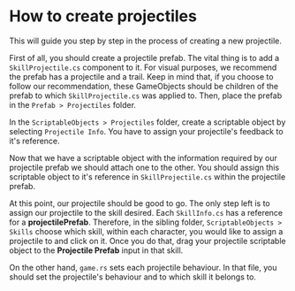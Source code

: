 # How to create projectiles

This will guide you step by step in the process of creating a new projectile.

First of all, you should create a projectile prefab. The vital thing is to add a `SkillProjectile.cs` component to it. For visual purposes, we recommend the prefab has a projectile and a trail. Keep in mind that, if you choose to follow our recommendation, these GameObjects should be children of the prefab to which `SkillProjectile.cs` was applied to. Then, place the prefab in the `Prefab > Projectiles` folder.

In the `ScriptableObjects > Projectiles` folder, create a scriptable object by selecting `Projectile Info`. You have to assign your projectile's feedback to it's reference.

Now that we have a scriptable object with the information required by our projectile prefab we should attach one to the other. You should assign this scriptable object to it's reference in `SkillProjectile.cs` within the projectile prefab.

At this point, our projectile should be good to go. The only step left is to assign our projectile to the skill desired. Each `SkillInfo.cs` has a reference for a **projectilePrefab**. Therefore, in the sibling folder, `ScriptableObjects > Skills` choose which skill, within each character, you would like to assign a projectile to and click on it. Once you do that, drag your projectile scriptable object to the **Projectile Prefab** input in that skill.

On the other hand, `game.rs` sets each projectile behaviour. In that file, you should set the projectile's behaviour and to which skill it belongs to.
